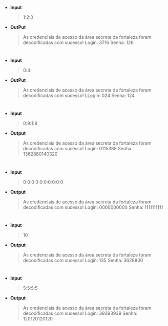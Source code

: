 - **Input**
	>1:2:3
- **OutPut**
	>As credenciais de acesso da área secreta da fortaleza foram decodificadas com sucesso!
	>Login: 3716
	>Senha: 126
#
- **Input**
	>0:4
- **OutPut**
	>As credenciais de acesso da área secreta da fortaleza foram decodificadas com sucesso!
	>LLogin: 024
	Senha: 124
#
- **Input**
    >0:9:1:8
- **Output**
    >As credenciais de acesso da área secreta da fortaleza foram decodificadas com sucesso!
    >Login: 0115388
    >Senha: 1362880140320
#
- **Input**
    >0:0:0:0:0:0:0:0:0:0
- **Output**
    >As credenciais de acesso da área secreta da fortaleza foram decodificadas com sucesso!
    >Login: 0000000000
    >Senha: 1111111111
#
- **Input**
    >10
- **Output**
    >As credenciais de acesso da área secreta da fortaleza foram decodificadas com sucesso!
    >Login: 135
    >Senha: 3628800
#
- **Input**
    >5:5:5:5
- **Output**
    >As credenciais de acesso da área secreta da fortaleza foram decodificadas com sucesso!
    >Login: 39393939
    >Senha: 120120120120
